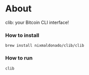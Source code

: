 # About

clib: your Bitcoin CLI interface!

### How to install

``brew install nixmaldonado/clib/clib``

### How to run 

``clib``
